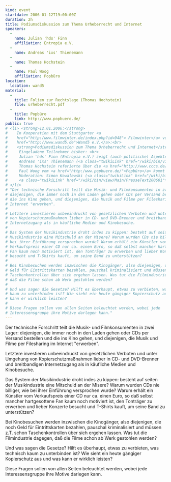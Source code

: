 ```yaml
---
kind: event
startdate: 2006-01-12T19:00:00Z
duration: 2h
title: Podiumsdiskussion zum Thema Urheberrecht und Internet
speakers:
  -
    name: Julian 'hds' Finn
    affiliation: Entropia e.V.
  -
    name: Andreas 'ixs' Thienemann
  -
    name: Thomas Hochstein
  -
    name: Paul Woog
    affiliation: Popbüro
location:
  location: wand5
material:
  -
    title: Folien zur Rechtslage (Thomas Hochstein)
    file: urheberrecht.pdf
  -
    title: Popbüro
    link: http://www.popbuero.de/
public: true
# <li> <strong>12.01.2006:</strong>
#    In Kooperation mit dem Stuttgarter <a
#    href="http:/www.filmwinter.de/index.php?id=948"> Filmwinter</a> von <a
#    href="http://www.wand5.de">Wand5 e.V.</a>:<br>
#    <strong>Podiumsdiskussion zum Thema Urheberrecht und Internet</strong> <br>
#     Eingeladene Teilnehmer bisher: <br>
#     Julian 'hds' Finn (Entropia e.V.) zeigt (auch politische) Aspekte des "Musikziehens" auf, <br>
#     Andreas 'ixs' Thienemann (<a class="twikiLink" href="/wiki/bin/view/Main/CCCS">CCCS</a>) erklärt die aktuellen Kopierschutzmaßnahmen, <br>
#     Thomas Hochstein referierte über die <a href="http://www.cccs.de/wiki/pub/Main/VorTraege/urheberrecht.pdf" target="_top">Rechtslage</a><br>
#     Paul Woog vom <a href="http:/www.popbuero.de/">Popbüro</a> kommt für die Vertretung der Sicht der Musikindustrie<br>
#     Moderation: Simon Kowalewski (<a class="twikiLink" href="/wiki/bin/view/Main/CCCS">CCCS</a>)<br>
#     <a class="twikiLink" href="/wiki/bin/view/Main/PresseText200601">Pressetext zur Veranstaltung</a><br>
# </li>
# "Der technische Forschritt teilt die Musik- und Filmkonsumenten in zwei Lager:
# diejenigen, die immer noch in den Laden gehen oder CDs per Versand bestellen und
# die ins Kino gehen, und diejenigen, die Musik und Filme per Filesharing im
# Internet "erwerben".
#
# Letztere investieren unbeeindruckt von gesetzlichen Verboten und unter Umgehung
# von Kopierschutzmaßnahmen lieber in CD- und DVD-Brenner und breitbandigen
# Internetzugang als in käufliche Medien und Kinobesuche.
#
# Das System der Musikindustrie droht indes zu kippen: besteht auf seiten der
# Musikindustrie eine Mitschuld an der Misere? Warum wurden CDs nie billiger, wie
# bei ihrer Einführung versprochen wurde? Warum erhält ein Künstler vom
# Verkaufspreis einer CD nur ca. einen Euro, so daß selbst mancher hartgesottene
# Fan kaum noch motiviert ist, den Tonträger zu erwerben und lieber Konzerte
# besucht und T-Shirts kauft, um seine Band zu unterstützen?
#
# Bei Kinobesuchen werden inzwischen die Kinogänger, also diejenigen, die noch
# Geld für Eintrittskarten bezahlen, pauschal kriminalisiert und müssen z.T. schon
# Taschenkontrollen über sich ergehen lassen. Was tut die Filmindustrie dagegen,
# daß die Filme schon ab Werk gestohlen werden?
#
# Und was sagen die Gesetze? Hilft es überhaupt, etwas zu verbieten, was technisch
# kaum zu unterbinden ist? Wie sieht ein heute gängiger Kopierschutz aus und was
# kann er wirklich leisten?
#
# Diese Fragen sollen von allen Seiten beleuchtet werden, wobei jede
# Interessensgruppe ihre Motive darlegen kann."
---
```

Der technische Forschritt teilt die Musik- und Filmkonsumenten in zwei Lager:
diejenigen, die immer noch in den Laden gehen oder CDs per Versand bestellen und
die ins Kino gehen, und diejenigen, die Musik und Filme per Filesharing im
Internet "erwerben".

Letztere investieren unbeeindruckt von gesetzlichen Verboten und unter Umgehung
von Kopierschutzmaßnahmen lieber in CD- und DVD-Brenner und breitbandigen
Internetzugang als in käufliche Medien und Kinobesuche.

Das System der Musikindustrie droht indes zu kippen: besteht auf seiten der
Musikindustrie eine Mitschuld an der Misere? Warum wurden CDs nie billiger, wie
bei ihrer Einführung versprochen wurde? Warum erhält ein Künstler vom
Verkaufspreis einer CD nur ca. einen Euro, so daß selbst mancher hartgesottene
Fan kaum noch motiviert ist, den Tonträger zu erwerben und lieber Konzerte
besucht und T-Shirts kauft, um seine Band zu unterstützen?

Bei Kinobesuchen werden inzwischen die Kinogänger, also diejenigen, die noch
Geld für Eintrittskarten bezahlen, pauschal kriminalisiert und müssen z.T. schon
Taschenkontrollen über sich ergehen lassen. Was tut die Filmindustrie dagegen,
daß die Filme schon ab Werk gestohlen werden?

Und was sagen die Gesetze? Hilft es überhaupt, etwas zu verbieten, was technisch
kaum zu unterbinden ist? Wie sieht ein heute gängiger Kopierschutz aus und was
kann er wirklich leisten?

Diese Fragen sollen von allen Seiten beleuchtet werden, wobei jede
Interessensgruppe ihre Motive darlegen kann.
